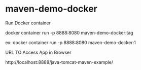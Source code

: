 # maven-demo-docker

Run Docker container

docker container run -p 8888:8080 maven-demo-docker:tag

ex: docker container run -p 8888:8080 maven-demo-docker:1

URL TO Access App in Browser

http://localhost:8888/java-tomcat-maven-example/



